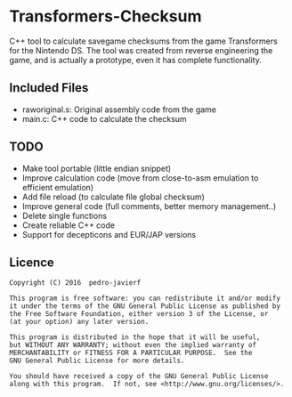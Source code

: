 # Transformers-Checksum
C++ tool to calculate savegame checksums from the game Transformers for the Nintendo DS.
The tool was created from reverse engineering the game, and is actually a prototype, even it
has complete functionality.

## Included Files
- raworiginal.s: Original assembly code from the game
- main.c: C++ code to calculate the checksum

## TODO
- Make tool portable (little endian snippet)
- Improve calculation code (move from close-to-asm emulation to efficient emulation)
- Add file reload (to calculate file global checksum)
- Improve general code (full comments, better memory management..)
- Delete single functions
- Create reliable C++ code
- Support for decepticons and EUR/JAP versions


## Licence
    Copyright (C) 2016  pedro-javierf
	
    This program is free software: you can redistribute it and/or modify
    it under the terms of the GNU General Public License as published by
    the Free Software Foundation, either version 3 of the License, or
    (at your option) any later version.

    This program is distributed in the hope that it will be useful,
    but WITHOUT ANY WARRANTY; without even the implied warranty of
    MERCHANTABILITY or FITNESS FOR A PARTICULAR PURPOSE.  See the
    GNU General Public License for more details.

    You should have received a copy of the GNU General Public License
    along with this program.  If not, see <http://www.gnu.org/licenses/>.

